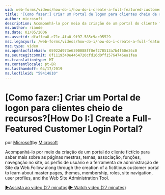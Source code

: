 ```yaml
---
uid: web-forms/videos/how-do-i/how-do-i-create-a-full-featured-customer-login-portal
title: '[Como fazer:] Criar um Portal de logon para clientes cheio de recursos? | Microsoft Docs'
author: microsoft
description: Acompanhá-lo por meio da criação de um portal do cliente fictício para saber mais sobre as páginas mestras, temas, associação, funções, navegação no site, perfis de usuário, e...
ms.author: riande
ms.date: 01/05/2006
ms.assetid: dfaffea8-c71c-4fa0-9f97-585c9ac95529
msc.legacyurl: /web-forms/videos/how-do-i/how-do-i-create-a-full-featured-customer-login-portal
msc.type: video
ms.openlocfilehash: 05922d973e6390088ff0ef270513a7b4f60e36c0
ms.sourcegitcommit: 0f1119340e4464720cfd16d0ff15764746ea1fea
ms.translationtype: MT
ms.contentlocale: pt-BR
ms.lasthandoff: 04/17/2019
ms.locfileid: "59414810"
---
```

# <a name="how-do-i-create-a-full-featured-customer-login-portal"></a><span data-ttu-id="3d647-104">[Como fazer:] Criar um Portal de logon para clientes cheio de recursos?</span><span class="sxs-lookup"><span data-stu-id="3d647-104">[How Do I:] Create a Full-Featured Customer Login Portal?</span></span>

<span data-ttu-id="3d647-105">por [Microsoft](https://github.com/microsoft)</span><span class="sxs-lookup"><span data-stu-id="3d647-105">by [Microsoft](https://github.com/microsoft)</span></span>

<span data-ttu-id="3d647-106">Acompanhá-lo por meio da criação de um portal do cliente fictício para saber mais sobre as páginas mestras, temas, associação, funções, navegação no site, os perfis de usuário e a ferramenta de administração de Site da Web.</span><span class="sxs-lookup"><span data-stu-id="3d647-106">Follow along through the creation of a fictitious customer portal to learn about master pages, themes, membership, roles, site navigation, user profiles, and the Web Site Administration Tool.</span></span>

[<span data-ttu-id="3d647-107">&#9654;Assista ao vídeo (27 minutos)</span><span class="sxs-lookup"><span data-stu-id="3d647-107">&#9654; Watch video (27 minutes)</span></span>](https://channel9.msdn.com/Blogs/ASP-NET-Site-Videos/how-do-i-create-a-full-featured-customer-login-portal)
